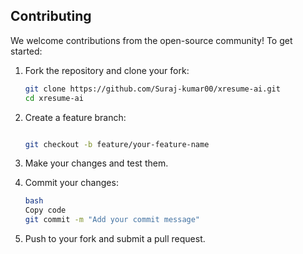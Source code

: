 ## Contributing

We welcome contributions from the open-source community! To get started:

1. Fork the repository and clone your fork:

   ```bash
   git clone https://github.com/Suraj-kumar00/xresume-ai.git
   cd xresume-ai

   ```

2. Create a feature branch:

   ```bash

   git checkout -b feature/your-feature-name

   ```

3. Make your changes and test them.
4. Commit your changes:

   ```bash
   bash
   Copy code
   git commit -m "Add your commit message"

   ```

5. Push to your fork and submit a pull request.
